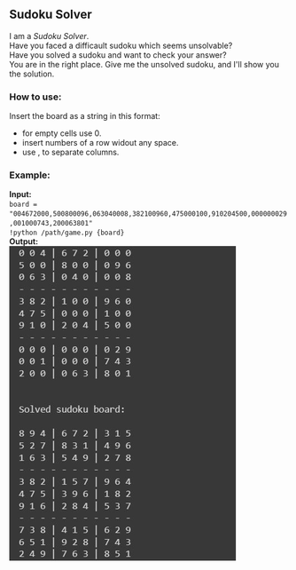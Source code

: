 ## **Sudoku Solver**
I am a *Sudoku Solver*.</br>
Have you faced a difficault sudoku which seems unsolvable? </br>
Have you solved a sudoku and want to check your answer? </br>
You are in the right place. Give me the unsolved sudoku, and I'll show you the solution.</br>

### **How to use:**
Insert the board as a string in this format: </br>
- for empty cells use 0.
- insert numbers of a row widout any space.
- use , to separate columns.

### **Example:** </br>
**Input:** </br>
`board = "004672000,500800096,063040008,382100960,475000100,910204500,000000029,001000743,200063801"`</br>
`!python /path/game.py {board}`
</br> **Output:** </br>
![example](/ZahraSadat_Noori_Sudoku/example.JPG)
